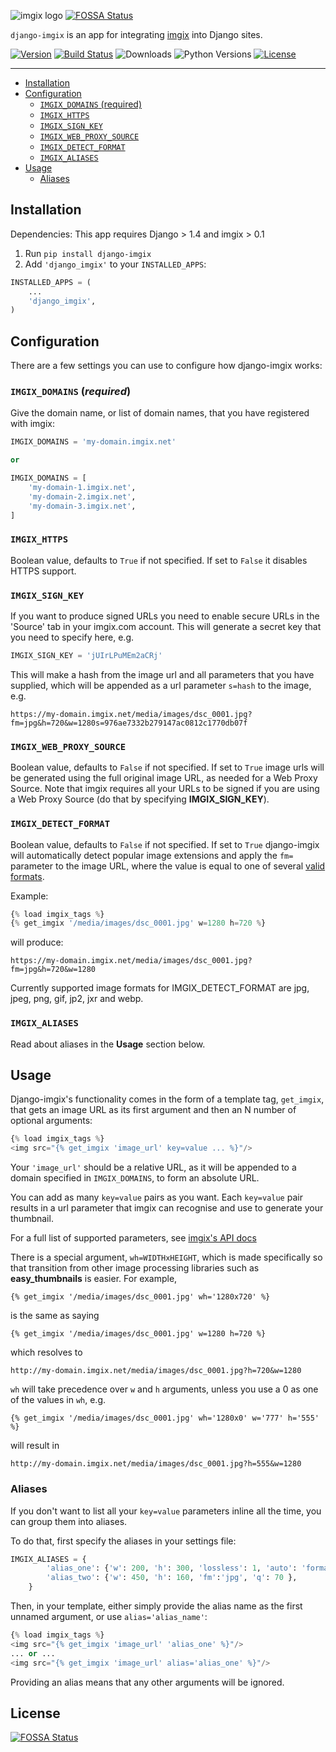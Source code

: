 <!-- ix-docs-ignore -->
![imgix logo](https://assets.imgix.net/sdk-imgix-logo.svg)
[![FOSSA Status](https://app.fossa.com/api/projects/git%2Bgithub.com%2Fimgix%2Fdjango-imgix.svg?type=shield)](https://app.fossa.com/projects/git%2Bgithub.com%2Fimgix%2Fdjango-imgix?ref=badge_shield)

`django-imgix` is an app for integrating [imgix](https://www.imgix.com/) into Django sites.

[![Version](https://img.shields.io/pypi/v/django-imgix.svg)](https://pypi.org/project/django-imgix/)
[![Build Status](https://travis-ci.com/imgix/django-imgix.svg?branch=main)](https://travis-ci.com/imgix/django-imgix)
![Downloads](https://img.shields.io/pypi/dm/django-imgix)
![Python Versions](https://img.shields.io/pypi/pyversions/django-imgix)
[![License](https://img.shields.io/github/license/imgix/django-imgix)](https://github.com/imgix/django-imgix/blob/main/LICENSE)

---
<!-- /ix-docs-ignore -->

- [Installation](#installation)
- [Configuration](#configuration)
	- [`IMGIX_DOMAINS` (required)](#imgixdomains-required)
	- [`IMGIX_HTTPS`](#imgixhttps)
	- [`IMGIX_SIGN_KEY`](#imgixsignkey)
	- [`IMGIX_WEB_PROXY_SOURCE`](#imgixwebproxysource)
	- [`IMGIX_DETECT_FORMAT`](#imgixdetectformat)
	- [`IMGIX_ALIASES`](#imgixaliases)
- [Usage](#usage)
	- [Aliases](#aliases)

## Installation

Dependencies:
This app requires Django > 1.4 and imgix > 0.1

1. Run ```pip install django-imgix```
2. Add ```'django_imgix'``` to your ```INSTALLED_APPS```:

```python
INSTALLED_APPS = (
	...
	'django_imgix',
)
```

## Configuration

There are a few settings you can use to configure how django-imgix works:

### `IMGIX_DOMAINS` (*required*)

Give the domain name, or list of domain names, that you have registered with imgix:

```python
IMGIX_DOMAINS = 'my-domain.imgix.net'

or

IMGIX_DOMAINS = [
	'my-domain-1.imgix.net',
	'my-domain-2.imgix.net',
	'my-domain-3.imgix.net',
]
```

### `IMGIX_HTTPS`

Boolean value, defaults to `True` if not specified. If set to `False` it disables HTTPS support.

### `IMGIX_SIGN_KEY`

If you want to produce signed URLs you need to enable secure URLs in the 'Source' tab in your imgix.com account. This will generate a secret key that you need to specify here, e.g.

```python
IMGIX_SIGN_KEY = 'jUIrLPuMEm2aCRj'
```

This will make a hash from the image url and all parameters that you have supplied, which will be appended as a url parameter `s=hash` to the image, e.g.

`https://my-domain.imgix.net/media/images/dsc_0001.jpg?fm=jpg&h=720&w=1280s=976ae7332b279147ac0812c1770db07f`

### `IMGIX_WEB_PROXY_SOURCE`

Boolean value, defaults to `False` if not specified. If set to `True` image urls will be generated using the full original image URL, as needed for a Web Proxy Source.
Note that imgix requires all your URLs to be signed if you are using a Web Proxy Source (do that by specifying **IMGIX_SIGN_KEY**).

### `IMGIX_DETECT_FORMAT`

Boolean value, defaults to `False` if not specified. If set to `True` django-imgix will automatically detect popular image extensions and apply the `fm=` parameter to the image URL, where the value is equal to one of several [valid formats](https://www.imgix.com/docs/reference/format#param-fm).

Example:

```python
{% load imgix_tags %}
{% get_imgix '/media/images/dsc_0001.jpg' w=1280 h=720 %}
```

will produce:

`https://my-domain.imgix.net/media/images/dsc_0001.jpg?fm=jpg&h=720&w=1280`

Currently supported image formats for IMGIX_DETECT_FORMAT are jpg, jpeg, png, gif, jp2, jxr and webp.

### `IMGIX_ALIASES`

Read about aliases in the **Usage** section below.

## Usage

Django-imgix's functionality comes in the form of a template tag, `get_imgix`, that gets an image URL as its first argument and then an N number of optional arguments:

```python
{% load imgix_tags %}
<img src="{% get_imgix 'image_url' key=value ... %}"/>
```

Your `'image_url'` should be a relative URL, as it will be appended to a domain specified in `IMGIX_DOMAINS`, to form an absolute URL.

You can add as many `key=value` pairs as you want. Each `key=value` pair results in a url parameter
that imgix can recognise and use to generate your thumbnail.

For a full list of supported parameters, see [imgix's API docs](https://www.imgix.com/docs/reference/)

There is a special argument, `wh=WIDTHxHEIGHT`, which is made specifically so that transition from other image processing libraries such as **easy_thumbnails** is easier.
For example,

`{% get_imgix '/media/images/dsc_0001.jpg' wh='1280x720' %}`

is the same as saying

`{% get_imgix '/media/images/dsc_0001.jpg' w=1280 h=720 %}`

which resolves to

`http://my-domain.imgix.net/media/images/dsc_0001.jpg?h=720&w=1280`

`wh` will take precedence over `w` and `h` arguments, unless you use a 0 as one of the values in `wh`, e.g.

`{% get_imgix '/media/images/dsc_0001.jpg' wh='1280x0' w='777' h='555' %}`

will result in

`http://my-domain.imgix.net/media/images/dsc_0001.jpg?h=555&w=1280`

### Aliases

If you don't want to list all your `key=value` parameters inline all the time, you can group them into aliases.

To do that, first specify the aliases in your settings file:

```python
IMGIX_ALIASES = {
        'alias_one': {'w': 200, 'h': 300, 'lossless': 1, 'auto': 'format'},
        'alias_two': {'w': 450, 'h': 160, 'fm':'jpg', 'q': 70 },
    }
```

Then, in your template, either simply provide the alias name as the first unnamed argument, or use `alias='alias_name'`:

```python
{% load imgix_tags %}
<img src="{% get_imgix 'image_url' 'alias_one' %}"/>
... or ...
<img src="{% get_imgix 'image_url' alias='alias_one' %}"/>
```

Providing an alias means that any other arguments will be ignored.


## License
[![FOSSA Status](https://app.fossa.com/api/projects/git%2Bgithub.com%2Fimgix%2Fdjango-imgix.svg?type=large)](https://app.fossa.com/projects/git%2Bgithub.com%2Fimgix%2Fdjango-imgix?ref=badge_large)